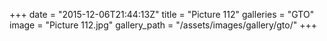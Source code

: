 +++
date = "2015-12-06T21:44:13Z"
title = "Picture 112"
galleries = "GTO"
image = "Picture 112.jpg"
gallery_path = "/assets/images/gallery/gto/"
+++
